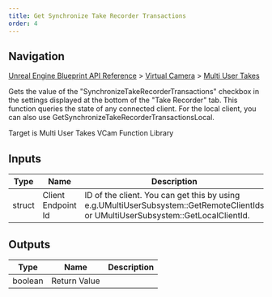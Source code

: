 ```yaml
---
title: Get Synchronize Take Recorder Transactions
order: 4
---
```

## Navigation

[Unreal Engine Blueprint API Reference](https://dev.epicgames.com/documentation/en-us/unreal-engine/BlueprintAPI) > [Virtual Camera](https://dev.epicgames.com/documentation/en-us/unreal-engine/BlueprintAPI/VirtualCamera) > [Multi User Takes](https://dev.epicgames.com/documentation/en-us/unreal-engine/BlueprintAPI/VirtualCamera/MultiUserTakes)

Gets the value of the "SynchronizeTakeRecorderTransactions" checkbox in the settings displayed at the bottom of the "Take Recorder" tab.
This function queries the state of any connected client. For the local client, you can also use GetSynchronizeTakeRecorderTransactionsLocal.

Target is Multi User Takes VCam Function Library

## Inputs

| Type | Name | Description |
| --- | --- | --- |
| struct | Client Endpoint Id | ID of the client. You can get this by using e.g.UMultiUserSubsystem::GetRemoteClientIds or UMultiUserSubsystem::GetLocalClientId. |

## Outputs

| Type | Name | Description |
| --- | --- | --- |
| boolean | Return Value |  |
